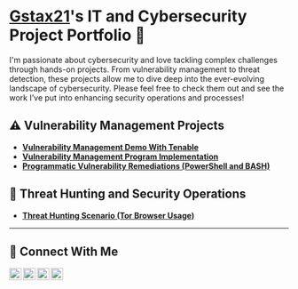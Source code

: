 # <a href="https://www.linkedin.com/in/Gstax21/">Gstax21</a>'s IT and Cybersecurity Project Portfolio 🔐

I'm passionate about cybersecurity and love tackling complex challenges through hands-on projects. From vulnerability management to threat detection, these projects allow me to dive deep into the ever-evolving landscape of cybersecurity. Please feel free to check them out and see the work I’ve put into enhancing security operations and processes!


## ⚠️ Vulnerability Management Projects
- **[Vulnerability Management Demo With Tenable](https://github.com/Gstax21/Win10-Vulnerability-Management)**
- **[Vulnerability Management Program Implementation](https://github.com/Gstax21/vulnerability-management-program/tree/main)**
- **[Programmatic Vulnerability Remediations (PowerShell and BASH)](https://github.com/Gstax21/Programmatic-vulnerability-remediations)**

## 🚨 Threat Hunting and Security Operations

- **[Threat Hunting Scenario (Tor Browser Usage)](https://github.com/Gstax21/Threat-Hunting-Scenario-Tor)**

<hr/>

## 🤳 Connect With Me

[<img align="left" alt="___________ | YouTube" width="22px" src="https://cdn.jsdelivr.net/npm/simple-icons@v3/icons/youtube.svg" />][youtube]
[<img align="left" alt="___________ | Twitter" width="22px" src="https://cdn.jsdelivr.net/npm/simple-icons@v3/icons/twitter.svg" />][twitter]
[<img align="left" alt="___________ | LinkedIn" width="22px" src="https://cdn.jsdelivr.net/npm/simple-icons@v3/icons/linkedin.svg" />][linkedin]
[<img align="left" alt="___________ | Instagram" width="22px" src="https://cdn.jsdelivr.net/npm/simple-icons@v3/icons/instagram.svg" />][instagram]

[twitter]: https://twitter.com/Gstax21___________
[youtube]: https://www.youtube.com/c/Gstax21__________
[instagram]: https://www.instagram.com/Gstax21__________
[linkedin]: https://linkedin.com/in/Gstax21__________

<!--
<img width="35" alt="image" src="https://github.com/user-attachments/assets/2f41c7cd-5ea8-4475-b451-a37161b6c3fb"> 
<img width="35" alt="image" src="https://github.com/user-attachments/assets/77649969-9910-4994-8b96-74a116cfb2a8">
-->
